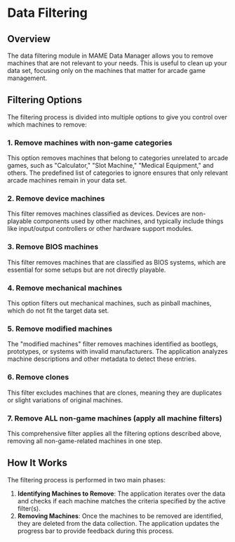 # Data Filtering

## Overview

The data filtering module in MAME Data Manager allows you to remove machines that are not relevant to your needs. This is useful to clean up your data set, focusing only on the machines that matter for arcade game management.

## Filtering Options

The filtering process is divided into multiple options to give you control over which machines to remove:

### 1. **Remove machines with non-game categories**

This option removes machines that belong to categories unrelated to arcade games, such as "Calculator," "Slot Machine," "Medical Equipment," and others. The predefined list of categories to ignore ensures that only relevant arcade machines remain in your data set.

### 2. **Remove device machines**

This filter removes machines classified as devices. Devices are non-playable components used by other machines, and typically include things like input/output controllers or other hardware support modules.

### 3. **Remove BIOS machines**

This filter removes machines that are classified as BIOS systems, which are essential for some setups but are not directly playable.

### 4. **Remove mechanical machines**

This option filters out mechanical machines, such as pinball machines, which do not fit the target data set.

### 5. **Remove modified machines**

The "modified machines" filter removes machines identified as bootlegs, prototypes, or systems with invalid manufacturers. The application analyzes machine descriptions and other metadata to detect these entries.

### 6. **Remove clones**

This filter excludes machines that are clones, meaning they are duplicates or slight variations of original machines.

### 7. **Remove ALL non-game machines (apply all machine filters)**

This comprehensive filter applies all the filtering options described above, removing all non-game-related machines in one step.

## How It Works

The filtering process is performed in two main phases:

1. **Identifying Machines to Remove**: The application iterates over the data and checks if each machine matches the criteria specified by the active filter(s).
2. **Removing Machines**: Once the machines to be removed are identified, they are deleted from the data collection. The application updates the progress bar to provide feedback during this process.
